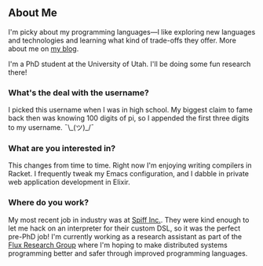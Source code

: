 ## About Me

I'm picky about my programming languages—I like exploring new languages and technologies and learning what kind of trade-offs they offer. More about me on [my blog](https://lambdaland.org/about/).

I'm a PhD student at the University of Utah. I'll be doing some fun research there!

### What's the deal with the username?
I picked this username when I was in high school. My biggest claim to fame back then was knowing 100 digits of pi, so I appended the first three digits to my username. ¯\\\_(ツ)_/¯

### What are you interested in?
This changes from time to time. Right now I'm enjoying writing compilers in Racket. I frequently tweak my Emacs configuration, and I dabble in private web application development in Elixir.

### Where do you work?
My most recent job in industry was at [Spiff Inc.](https://spiff.com). They were kind enough to let me hack on an interpreter for their custom DSL, so it was the perfect pre-PhD job! I'm currently working as a research assistant as part of the [Flux Research Group](https://flux.utah.edu) where I'm hoping to make distributed systems programming better and safer through improved programming languages.

